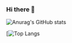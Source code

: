 ### Hi there 👋

![Anurag's GitHub stats](https://github-readme-stats.vercel.app/api?username=cuttingl&show_icons=true&theme=dracula)

[![Top Langs](https://github-readme-stats.vercel.app/api/top-langs/?username=cuttingl&layout=donut)
